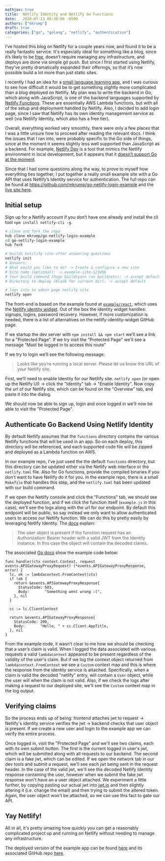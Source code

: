 ```yaml
---
mathjax: true
title:  Netlify Identity and Netlify Go Functions
date:   2020-07-13 08:30:00 -0500
authors: ["mkrump"]
draft: true
categories: ["go", "golang", "netlify", "authentication"]
---
```

I’ve hosted this blog on Netlify for a couple years now, and found it to be a really fantastic service. It's especially ideal for something like a blog, since it’s likely to be [free](https://www.netlify.com/pricing/), doesn’t require managing any infrastructure, and deploys are done via simple git push. But since I first started using Netlify, they’ve pretty dramatically expanded their offerings, so that it’s now possible build a lot more than just static sites.  

I recently I had an idea for a [small language learning app](https://contemos.app/), and I was curious to see how difficult it would be to get something slightly more complicated than a blog deployed on Netlify. My plan was to write the backend in Go, which along with JavaScript, is one of the backend languages supported by [Netlify Functions](https://www.netlify.com/products/functions/). These are essentially AWS Lambda functions, but with all of the setup and deployment handled by Netlify. Also, I decided to add login page, since I saw that Netlify has its own identity management service as well (via Netilify Identity, which also has a free tier).

Overall, everything worked very smoothly, there were only a few places that I was a little unsure how to proceed after reading the relevant docs. I think the issues that I ran into, were probably specific to the Go side of things, since at the moment it seems slightly less well supported than JavaScript as a backend. For example, [Netlify Dev](https://www.netlify.com/products/dev/) is a tool that mimics the Netlify environment in local development, but it appears that it [doesn’t support Go at the moment](https://community.netlify.com/t/working-with-go-functions-locally-and-in-deployment/3530/7). 

Since that I had some questions along the way, to prove to myself how everything ties together, I put together a really small example site with a Go API that uses Netlify’s Identity service for authentication. The full repo can be found at https://github.com/mkrump/go-netlify-login-example and the [live site here](https://go-netlify-login-example.netlify.app/).

## Initial setup
Sign up for a Netlify account if you don’t have one already and install the cli tool `npm install netlify-cli -g`.

```bash
# clone and fork the repo
hub clone mkrump/go-netlify-login-example
cd go-netlify-login-example
hub fork 

# builds netilify site after answering questions
netlify init
# Answers:
# What would you like to do? -> Create & configure a new site
# Site name (optional): -> example-site-123456
# Your build command (hugo build/yarn run build/etc): -> accept default
# Directory to deploy (blank for current dir): -> accept default

# logs into to admin page netlify site
netlify open
```

The front-end is based on the example found at [`example/react`](https://github.com/netlify/netlify-identity-widget/tree/master/example/react), which uses the [Netlify identity widget](https://github.com/netlify/netlify-identity-widget). Out of the box the identity widget handles: signups, logins, password recovery. However, if more customization is needed, there is a list of alternatives on the netlify-identity-widget GitHub page. 

If we startup the dev server with `npm install && npm start` we’ll see a link for a "Protected Page". If we try visit the "Protected Page" we'll see a message “Must be logged in to access this route"

If we try to login we’ll see the following message:

> Looks like you’re running a local server. Please let us know the URL of your Netlify site.

First, we’ll need to enable Identity for our Netllify site. `netlify open` (or open up the Netlify UI) -> click the "Identity" tab -> "Enable Identity". Now copy the url of our Netlify site, which can be found on the "Overview" tab, and paste it into the dialog. 

We should now be able to sign up, login and once logged in we'll now be able to visit the "Protected Page". 

## Authenticate Go Backend Using Netlify Identity 
By default Netlify assumes that the `functions` directory contains the various Netlify functions that will be used in an app.  So on each deploy, this directory will be referenced, and each supported code file will be zipped and deployed as a Lambda function on AWS. 

In our example repo, I’ve just used the the default `functions` directory, but this directory can be updated either via the Netlify web interface or the `netlify.toml` file. Also for Go functions, provide the compiled binaries if you don't want to have Netlify do it for you. In the example repo, there is a small `Makefile` that handles this step, and the `netlify.toml` has been updated with our build command. 

If we open the Netlify console and click the "Functions" tab, we should see the deployed function, and if we click the function itself (`example.js` in this case), we’ll see the logs along with the url for our endpoint. By default this endpoint will be public, so say instead we only want to allow authenticated users to access our Netlify function. We can do this by pretty easily by leveraging Netlify Identity. The [docs](https://docs.netlify.com/functions/functions-and-identity/#access-identity-info-via-clientcontext) explain:

> The user object is present if the function request has an Authorization: Bearer <token> header with a valid JWT from the Identity instance. In this case the object will contain the decoded claims.

The associated [Go docs](https://docs.netlify.com/functions/build-with-go/#access-the-clientcontext) show the example code below:

```golang
func handler(ctx context.Context, request events.APIGatewayProxyRequest) (*events.APIGatewayProxyResponse, error) {
  lc, ok := lambdacontext.FromContext(ctx)
  if !ok {
    return &events.APIGatewayProxyResponse{
      StatusCode: 503,
      Body:       "Something went wrong :(",
    }, nil
  }

  cc := lc.ClientContext

  return &events.APIGatewayProxyResponse{
    StatusCode: 200,
    Body:       "Hello, " + cc.Client.AppTitle,
  }, nil
}
```

From the example code, it wasn’t clear to me how we should be checking that a user’s claim is valid. When I logged the data associated with various requests a valid `lambdacontext` appeared to be present regardless of the validity of the user's claim. But if we log the context object returned from `lambdacontext.FromContext` we see a `Custom` context map and this is where the response from the identity service is attached. Specifically, when a claim is valid the decoded "netlify" entry, will contain a `User` object, while the user will when the claim is not valid. Also, if we check the logs after making a request to our deployed site, we'll see the `Custom` context map in the log output.

## Verifying claims

So the process ends up of being: frontend attaches jwt to request -> Netlify's identity service verifies the jwt -> backend checks that user object is present. If we create a new user and login to the example app we can verify the entire process. 

Once logged in, visit the "Protected Page" and we'll see two claims, each with its own submit button. The first is the current logged in user's jwt, which will be submitted along with all requests to our backend. The second claim is a fake jwt, which can be edited. If we open the network tab in our dev tools and submit a request, we'll see each jwt being sent in the request header. In the case of the valid jwt, we'll see the decoded Netlify Identity response containing the user, however when we submit the fake jwt response won't have an a user object attached. We experiment a little further, by copying pasting our actual jwt into [jwt.io](https://jwt.io/) and then slightly altering it (i.e. change the email) and then trying to submit the altered token. Again, the user object won't be attached, so we can use this fact to gate our API.

## Yay Netlify!

All in all, it's pretty amazing how quickly you can get a reasonably complicated project up and running on Netlify without needing to manage any infrastructure. 

The deployed version of the example app can be found [here](https://go-netlify-login-example.netlify.app/) and its associated GitHub repo [here](https://github.com/mkrump/go-netlify-login-example).
